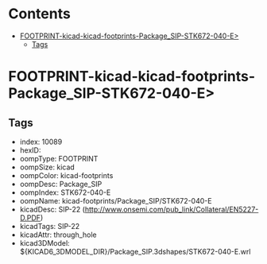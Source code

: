 



Contents
========

* [FOOTPRINT-kicad-kicad-footprints-Package_SIP-STK672-040-E>](#footprint-kicad-kicad-footprints-package_sip-stk672-040-e)
	* [Tags](#tags)

# FOOTPRINT-kicad-kicad-footprints-Package_SIP-STK672-040-E>

## Tags

- index: 10089
- hexID: 
- oompType: FOOTPRINT
- oompSize: kicad
- oompColor: kicad-footprints
- oompDesc: Package_SIP
- oompIndex: STK672-040-E
- oompName: kicad-footprints/Package_SIP/STK672-040-E
- kicadDesc: SIP-22 (http://www.onsemi.com/pub_link/Collateral/EN5227-D.PDF)
- kicadTags: SIP-22
- kicadAttr: through_hole
- kicad3DModel: ${KICAD6_3DMODEL_DIR}/Package_SIP.3dshapes/STK672-040-E.wrl
